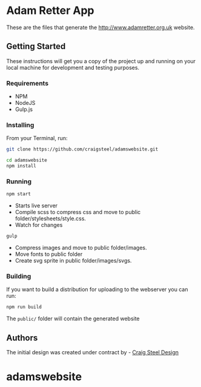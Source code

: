 # Adam Retter App

These are the files that generate the http://www.adamretter.org.uk website.

## Getting Started

These instructions will get you a copy of the project up and running on your local machine for development and testing purposes.

### Requirements

* NPM
* NodeJS
* Gulp.js

### Installing

From your Terminal, run:

```bash
git clone https://github.com/craigsteel/adamswebsite.git

cd adamswebsite
npm install
```

### Running

```bash
npm start
```

* Starts live server
* Compile scss to compress css and move to public folder/stylesheets/style.css.
* Watch for changes

```bash
gulp
```

* Compress images and move to public folder/images.
* Move fonts to public folder
* Create svg sprite in public folder/images/svgs.

### Building

If you want to build a distribution for uploading to the webserver you can run:

```bash
npm run build
```

The `public/` folder will contain the generated website

## Authors

The initial design was created under contract by - [Craig Steel Design](https://craigsteel-design.com)

# adamswebsite
